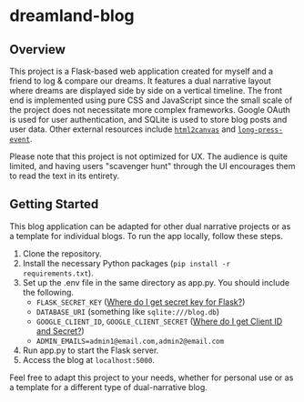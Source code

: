 # dreamland-blog

## Overview
This project is a Flask-based web application created for myself and a friend to log & compare our dreams. It features a dual narrative layout where dreams are displayed side by side on a vertical timeline. The front end is implemented using pure CSS and JavaScript since the small scale of the project does not necessitate more complex frameworks. Google OAuth is used for user authentication, and SQLite is used to store blog posts and user data. Other external resources include [`html2canvas`](https://html2canvas.hertzen.com/) and [`long-press-event`](https://github.com/john-doherty/long-press-event).

Please note that this project is not optimized for UX. The audience is quite limited, and having users "scavenger hunt" through the UI encourages them to read the text in its entirety.

## Getting Started
This blog application can be adapted for other dual narrative projects or as a template for individual blogs. To run the app locally, follow these steps.
1. Clone the repository.
2. Install the necessary Python packages (`pip install -r requirements.txt`).
3. Set up the .env file in the same directory as app.py. You should include the following.
   - `FLASK_SECRET_KEY` ([Where do I get secret key for Flask?](https://stackoverflow.com/questions/34902378/where-do-i-get-secret-key-for-flask))
   - `DATABASE_URI` (something like `sqlite:///blog.db`)
   - `GOOGLE_CLIENT_ID`, `GOOGLE_CLIENT_SECRET` ([Where do I get Client ID and Secret?](https://analytify.io/get-google-client-id-and-client-secret/))
   - `ADMIN_EMAILS=admin1@email.com,admin2@email.com`
5. Run app.py to start the Flask server.
6. Access the blog at `localhost:5000`.

Feel free to adapt this project to your needs, whether for personal use or as a template for a different type of dual-narrative blog.
